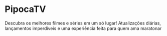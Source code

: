 # PipocaTV
Descubra os melhores filmes e séries em um só lugar! Atualizações diárias, lançamentos imperdíveis e uma experiência feita para quem ama maratonar
